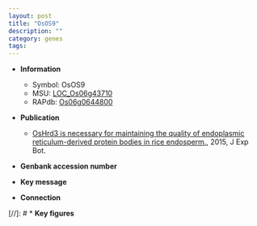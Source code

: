 ```yaml
---
layout: post
title: "OsOS9"
description: ""
category: genes
tags: 
---
```


* **Information**  
    + Symbol: OsOS9  
    + MSU: [LOC_Os06g43710](http://rice.plantbiology.msu.edu/cgi-bin/ORF_infopage.cgi?orf=LOC_Os06g43710)  
    + RAPdb: [Os06g0644800](http://rapdb.dna.affrc.go.jp/viewer/gbrowse_details/irgsp1?name=Os06g0644800)  

* **Publication**  
    + [OsHrd3 is necessary for maintaining the quality of endoplasmic reticulum-derived protein bodies in rice endosperm.](http://www.ncbi.nlm.nih.gov/pubmed?term=OsHrd3+is+necessary+for+maintaining+the+quality+of+endoplasmic+reticulum-derived+protein+bodies+in+rice+endosperm.%5BTitle%5D), 2015, J Exp Bot.

* **Genbank accession number**  

* **Key message**  

* **Connection**  

[//]: # * **Key figures**  


